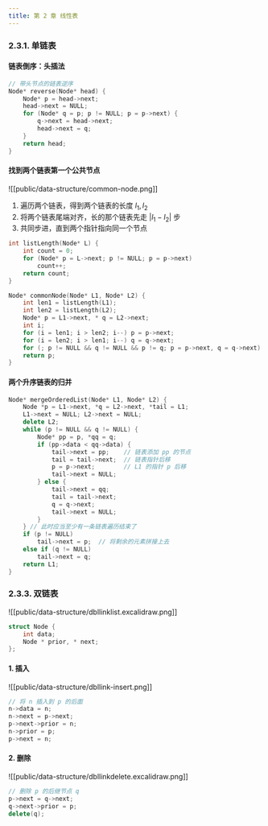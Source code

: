 ```yaml
---
title: 第 2 章 线性表
---
```


### 2.3.1. 单链表

#### 链表倒序：头插法

```cpp
// 带头节点的链表逆序
Node* reverse(Node* head) {
	Node* p = head->next;
	head->next = NULL;
	for (Node* q = p; p != NULL; p = p->next) {
		q->next = head->next;
		head->next = q;
	}
	return head;
}
```

#### 找到两个链表第一个公共节点

![[public/data-structure/common-node.png]]

1. 遍历两个链表，得到两个链表的长度 $l_1, l_2$
2. 将两个链表尾端对齐，长的那个链表先走 $|l_1 - l_2|$ 步
3. 共同步进，直到两个指针指向同一个节点

```cpp
int listLength(Node* L) {
	int count = 0;
	for (Node* p = L->next; p != NULL; p = p->next)
		count++;
	return count;
}

Node* commonNode(Node* L1, Node* L2) {
	int len1 = listLength(L1);
	int len2 = listLength(L2);
	Node* p = L1->next, * q = L2->next;
	int i;
	for (i = len1; i > len2; i--) p = p->next;
	for (i = len2; i > len1; i--) q = q->next;
	for (; p != NULL && q != NULL && p != q; p = p->next, q = q->next) ;
	return p;
}
```

#### 两个升序链表的归并

```cpp
Node* mergeOrderedList(Node* L1, Node* L2) {
	Node *p = L1->next, *q = L2->next, *tail = L1;
	L1->next = NULL; L2->next = NULL;
	delete L2;
	while (p != NULL && q != NULL) {
		Node* pp = p, *qq = q;
		if (pp->data < qq->data) {
			tail->next = pp;    // 链表添加 pp 的节点
			tail = tail->next;  // 链表指针后移
			p = p->next;        // L1 的指针 p 后移
			tail->next = NULL;
		} else {
			tail->next = qq;
			tail = tail->next;
			q = q->next;
			tail->next = NULL;
		}
	} // 此时应当至少有一条链表遍历结束了
	if (p != NULL)
		tail->next = p;  // 将剩余的元素拼接上去
	else if (q != NULL)
		tail->next = q;
	return L1;
}
```

### 2.3.3. 双链表

![[public/data-structure/dbllinklist.excalidraw.png]]

```cpp
struct Node {
	int data;
	Node * prior, * next;
};
```

#### 1. 插入

![[public/data-structure/dbllink-insert.png]]

```cpp
// 将 n 插入到 p 的后面
n->data = n;
n->next = p->next;
p->next->prior = n;
n->prior = p;
p->next = n;
```

#### 2. 删除

![[public/data-structure/dbllinkdelete.excalidraw.png]]

```cpp
// 删除 p 的后继节点 q
p->next = q->next;
q->next->prior = p;
delete(q);
```


